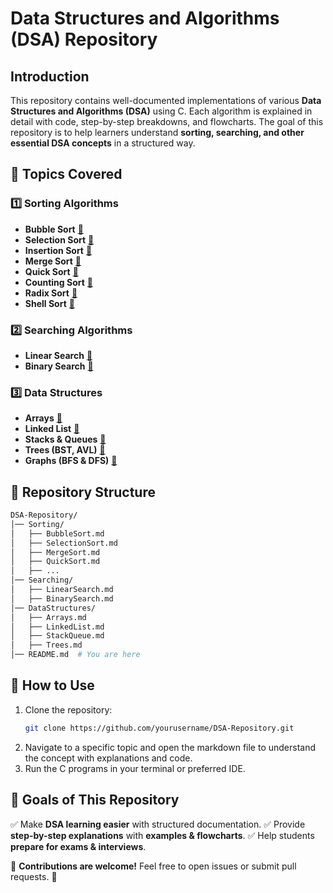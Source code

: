 # Data Structures and Algorithms (DSA) Repository

## Introduction
This repository contains well-documented implementations of various **Data Structures and Algorithms (DSA)** using C. Each algorithm is explained in detail with code, step-by-step breakdowns, and flowcharts. The goal of this repository is to help learners understand **sorting, searching, and other essential DSA concepts** in a structured way.

## 🚀 Topics Covered

### 1️⃣ Sorting Algorithms
- **Bubble Sort** [🔗](./Sorting/BubbleSort.md)
- **Selection Sort** [🔗](./Sorting/SelectionSort.md)
- **Insertion Sort** [🔗](./Sorting/InsertionSort.md)
- **Merge Sort** [🔗](./Sorting/MergeSort.md)
- **Quick Sort** [🔗](./Sorting/QuickSort.md)
- **Counting Sort** [🔗](./Sorting/CountingSort.md)
- **Radix Sort** [🔗](./Sorting/RadixSort.md)
- **Shell Sort** [🔗](./Sorting/ShellSort.md)

### 2️⃣ Searching Algorithms
- **Linear Search** [🔗](./Searching/LinearSearch.md)
- **Binary Search** [🔗](./Searching/BinarySearch.md)

### 3️⃣ Data Structures
- **Arrays** [🔗](./DataStructures/Arrays.md)
- **Linked List** [🔗](./DataStructures/LinkedList.md)
- **Stacks & Queues** [🔗](./DataStructures/StackQueue.md)
- **Trees (BST, AVL)** [🔗](./DataStructures/Trees.md)
- **Graphs (BFS & DFS)** [🔗](./DataStructures/Graphs.md)

## 📂 Repository Structure
```bash
DSA-Repository/
│── Sorting/
│   ├── BubbleSort.md
│   ├── SelectionSort.md
│   ├── MergeSort.md
│   ├── QuickSort.md
│   ├── ...
│── Searching/
│   ├── LinearSearch.md
│   ├── BinarySearch.md
│── DataStructures/
│   ├── Arrays.md
│   ├── LinkedList.md
│   ├── StackQueue.md
│   ├── Trees.md
│── README.md  # You are here
```

## 📜 How to Use
1. Clone the repository:
   ```bash
   git clone https://github.com/yourusername/DSA-Repository.git
   ```
2. Navigate to a specific topic and open the markdown file to understand the concept with explanations and code.
3. Run the C programs in your terminal or preferred IDE.

## 🎯 Goals of This Repository
✅ Make **DSA learning easier** with structured documentation.
✅ Provide **step-by-step explanations** with **examples & flowcharts**.
✅ Help students **prepare for exams & interviews**.

📢 **Contributions are welcome!** Feel free to open issues or submit pull requests. 🚀

